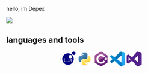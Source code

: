  hello, im Depex
 
 ![](https://komarev.com/ghpvc/?username=imnotdepex&color=grey&style=flat&label=visitors)

 ## languages and tools
<p align="middle">
<img height="40" src="https://raw.githubusercontent.com/devicons/devicon/master/icons/lua/lua-original.svg">
<img height="40" src="https://raw.githubusercontent.com/devicons/devicon/master/icons/python/python-original.svg"> 
<img height="40" src="https://raw.githubusercontent.com/devicons/devicon/master/icons/csharp/csharp-original.svg">
<img height="40" src="https://raw.githubusercontent.com/devicons/devicon/master/icons/vscode/vscode-original.svg">
<img height="40" src="https://raw.githubusercontent.com/devicons/devicon/master/icons/visualstudio/visualstudio-plain.svg">
